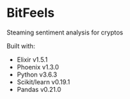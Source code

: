 # BitFeels
Steaming sentiment analysis for cryptos

Built with:
* Elixir v1.5.1
* Phoenix v1.3.0
* Python v3.6.3
* Scikit/learn v0.19.1
* Pandas v0.21.0
